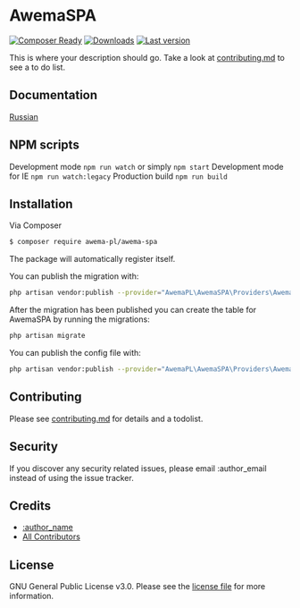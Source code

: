 # AwemaSPA

[![Composer Ready](https://www.awema.pl/awema-pl/awema-spa/status.svg)](https://www.awema.pl/)
[![Downloads](https://www.awema.pl/awema-pl/awema-spa/downloads.svg)](https://www.awema.pl/)
[![Last version](https://www.awema.pl/awema-pl/awema-spa/version.svg)](https://www.awema.pl/) 


This is where your description should go. Take a look at [contributing.md](contributing.md) to see a to do list.

## Documentation

[Russian](./docs/index.md)

## NPM scripts

Development mode `npm run watch` or simply `npm start`
Development mode for IE `npm run watch:legacy`
Production build `npm run build`

## Installation

Via Composer

``` bash
$ composer require awema-pl/awema-spa
```

The package will automatically register itself.

You can publish the migration with:

```bash
php artisan vendor:publish --provider="AwemaPL\AwemaSPA\Providers\AwemaSPAServiceProvider" --tag="migrations"
```

After the migration has been published you can create the table for AwemaSPA by running the migrations:

```bash
php artisan migrate
```

You can publish the config file with:

```bash
php artisan vendor:publish --provider="AwemaPL\AwemaSPA\Providers\AwemaSPAServiceProvider" --tag="config"
```

## Contributing

Please see [contributing.md](contributing.md) for details and a todolist.

## Security

If you discover any security related issues, please email :author_email instead of using the issue tracker.

## Credits

- [:author_name][link-author]
- [All Contributors][link-contributors]

## License

GNU General Public License v3.0. Please see the [license file](license.md) for more information.

[ico-version]: https://img.shields.io/packagist/v/awema-pl/awema-spa.svg?style=flat-square
[ico-downloads]: https://img.shields.io/packagist/dt/awema-pl/awema-spa.svg?style=flat-square
[ico-travis]: https://img.shields.io/travis/awema-pl/awema-spa/master.svg?style=flat-square
[ico-styleci]: https://styleci.io/repos/12345678/shield

[link-packagist]: https://packagist.org/packages/awema-pl/awema-spa
[link-downloads]: https://packagist.org/packages/awema-pl/awema-spa
[link-travis]: https://travis-ci.org/awema-pl/awema-spa
[link-styleci]: https://styleci.io/repos/12345678
[link-author]: https://github.com/awema-pl
[link-contributors]: ../../contributors]
